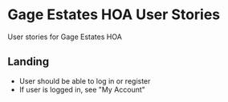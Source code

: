 # Gage Estates HOA User Stories
User stories for Gage Estates HOA

## Landing
- User should be able to log in or register
- If user is logged in, see "My Account"